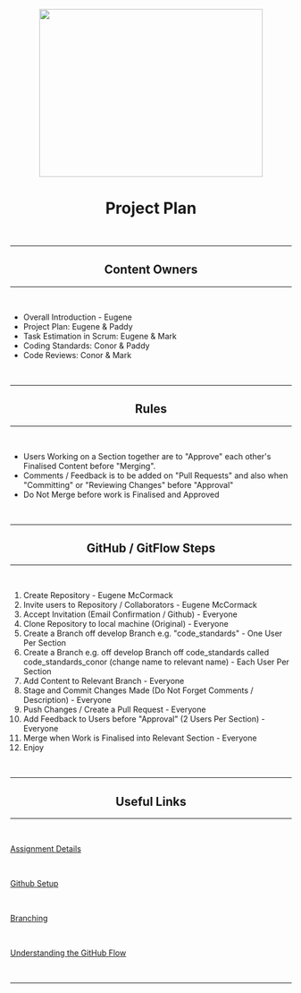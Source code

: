 <p align = "center">
  <img width="400" height="300" src="https://volunteerfingal.ie/wp-content/uploads/elementor/thumbs/business-planning-background-1600x900-oaygn13acu8v9zpolfmo8xx5052qjdkdjds9b4xo5k.png">
</p>


# <center> Project Plan </center>

<br>

---
## <center> Content Owners </center>
---

<br>

* Overall Introduction - Eugene
* Project Plan: Eugene & Paddy
* Task Estimation in Scrum: Eugene & Mark
* Coding Standards: Conor & Paddy
* Code Reviews: Conor & Mark

<br>

---
## <center> Rules </center>
---

<br>

* Users Working on a Section together are to "Approve" each other's Finalised Content before "Merging".
* Comments / Feedback is to be added on "Pull Requests" and also when "Committing" or "Reviewing Changes" before "Approval"
* Do Not Merge before work is Finalised and Approved


<br>

---
## <center> GitHub / GitFlow Steps </center>
---

<br>

1. Create Repository - Eugene McCormack
2. Invite users to Repository / Collaborators - Eugene McCormack
3. Accept Invitation (Email Confirmation / Github) - Everyone
4. Clone Repository to local machine (Original) - Everyone
5. Create a Branch off develop Branch e.g. "code_standards" - One User Per Section
6. Create a Branch e.g. off develop Branch off code_standards called code_standards_conor (change name to relevant name) - Each User Per Section
7. Add Content to Relevant Branch - Everyone
8. Stage and Commit Changes Made (Do Not Forget Comments / Description) - Everyone
9. Push Changes / Create a Pull Request - Everyone
10. Add Feedback to Users before "Approval" (2 Users Per Section) - Everyone
11. Merge when Work is Finalised into Relevant Section - Everyone 
10. Enjoy

<br>

---
## <center> Useful Links </center>
---

<br>

[Assignment Details](https://1drv.ms/w/s!Ap4JPbfie2zTg7I12fy6V3s3fmqqVw?e=MxFjr1)

<br>

[Github Setup](https://github.com/neiloconnor/git-flow-exercise/blob/master/walkthrough/1-setup.md)

<br>

[Branching](https://github.com/neiloconnor/git-flow-exercise/blob/master/walkthrough/2-feature-branches.md)

<br>

[Understanding the GitHub Flow](https://guides.github.com/introduction/flow/)

<br>

---


